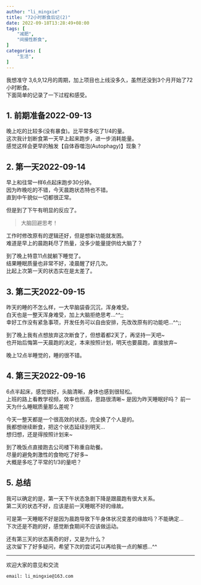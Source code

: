 ```yaml
---
author: "li_mingxie"
title: "72小时断食后记(2)"
date: 2022-09-18T13:28:49+08:00
tags: [
    "减肥",
    "间接性断食",
]
categories: [
    "生活",
]
---
```


我想准守 3,6,9,12月的周期，加上项目也上线没多久，虽然还没到3个月开始了72小时断食。  
下面简单的记录了一下过程和感受。  
 <!--more-->

## 1. 前期准备2022-09-13

晚上吃的比较多(没有暴食)。比平常多吃了1/4的量。  
这次我计划断食第一天早上起来跑步，进一步消耗能量。  
感觉这样会更早的触发【自体吞噬泡(Autophagy)】现象？  

## 2. 第一天2022-09-14

早上和往常一样6点起床跑步30分钟。  
因为昨晚吃的不错，今天晨跑状态特也不错。  
直到中午貌似一切都很正常。

但是到了下午有明显的反应了。  

>大脑回避思考！  

工作时修改原有的逻辑还好，但是想新功能就发困。  
难道是早上的晨跑耗尽了热量，没多少能量提供给大脑了？  

到了晚上特意11点就躺下睡觉了。  
结果睡眠质量也非常不好，凌晨醒了好几次。  
比起上次第一天的状态实在是太差了。  

## 3. 第二天2022-09-15

昨天的睡的不怎么样，一大早脑袋昏沉沉，浑身难受。  
白天也是一整天浑身难受，加上大脑拒绝思考...^^;;  
幸好工作没有紧急事项，开发任务可以自由安排，先改改原有的功能吧...^^;;  

到了晚上我有点想放弃这次断食了，但想着都2天了，再坚持一天吧~  
也开始后悔第一天晨跑的决定，本来按照计划，明天也要晨跑，直接放弃~

晚上12点半睡觉的，睡的很不错。

## 4. 第三天2022-09-16

6点半起床，感觉很好，头脑清晰，身体也感到很轻松。  
上班的路上看教学视频，效率也很高，思路很清晰~
是因为昨天睡眠好吗？ 前一天为什么睡眠质量那么差呢？  

今天一整天都是一个很高效的状态，完全换了个人是的。  
我都想继续断食，把这个状态延续到明天...  
想归想，还是得按照计划来~

到了晚饭点直接跑去公司楼下称重自助餐。  
尽量的避免刺激性的食物吃了好多~  
大概是多吃了平常的1/3的量吧？  

## 5. 总结

我可以确定的是，第一天下午状态急剧下降是跟晨跑有很大关系。  
第二天的状态不好，应该是前一天睡眠不好的缘故。  

可是第一天睡眠不好是因为晨跑导致下午身体状况变差的缘故吗？不能确定...  
下次还是不跑的好，感觉断食期间不应该做运动。  

还有第三天的状态离奇的好，又是为什么？  
这次留下了好多疑问，希望下次的尝试可以再给我一点的解惑...^^

----------------------------------------------
欢迎大家的意见和交流

`email: li_mingxie@163.com`
